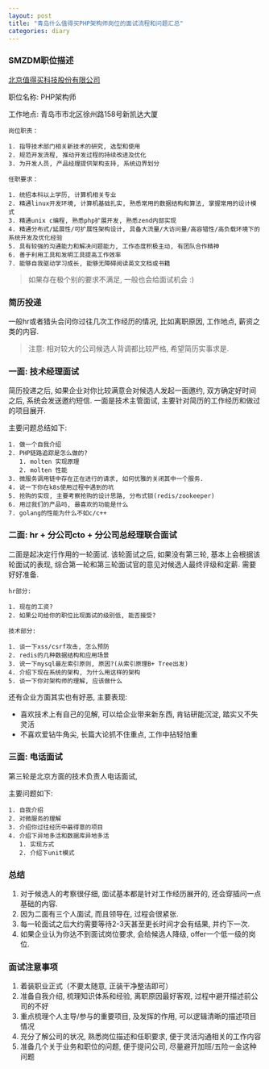 ```yaml
---
layout: post
title: "青岛什么值得买PHP架构师岗位的面试流程和问题汇总"
categories: diary
---
```


### SMZDM职位描述

[北京值得买科技股份有限公司](https://about.smzdm.com/)

职位名称: PHP架构师

工作地点: 青岛市市北区徐州路158号新凯达大厦

```
岗位职责：

1. 指导技术部门相关新技术的研究, 选型和使用
2. 规范开发流程, 推动开发过程的持续改进及优化
3. 为开发人员, 产品经理提供架构支持, 系统边界划分
```
```
任职要求：

1. 统招本科以上学历, 计算机相关专业
2. 精通linux开发环境, 计算机基础扎实, 熟悉常用的数据结构和算法, 掌握常用的设计模式
3. 精通unix c编程, 熟悉php扩展开发, 熟悉zend内部实现
4. 精通分布式/延展性/可扩展性架构设计, 具备大流量/大访问量/高容错性/高负载环境下的系统开发及优化经验
5. 具有较强的沟通能力和解决问题能力, 工作态度积极主动, 有团队合作精神
6. 善于利用工具和发明工具提高工作效率
7. 能够自我驱动学习成长, 能够无障碍阅读英文文档或书籍
```

>如果存在极个别的要求不满足, 一般也会给面试机会 :)

### 简历投递

一般hr或者猎头会问你过往几次工作经历的情况, 比如离职原因, 工作地点, 薪资之类的内容. 

>注意: 相对较大的公司候选人背调都比较严格, 希望简历实事求是.

### 一面: 技术经理面试

简历投递之后, 如果企业对你比较满意会对候选人发起一面邀约, 双方确定好时间之后, 系统会发送邀约短信. 一面是技术主管面试, 主要针对简历的工作经历和做过的项目展开. 

主要问题总结如下:

```
1. 做一个自我介绍
2. PHP链路追踪是怎么做的?
   1. molten 实现原理
   2. molten 性能
3. 微服务调用链中存在正在进行的请求, 如何优雅的关闭其中一个服务.
4. 说一下你在k8s使用过程中遇到的坑
5. 抢购的实现, 主要考察抢购的设计思路, 分布式锁(redis/zookeeper)
6. 用过我们的产品吗, 最喜欢的功能是什么
7. golang的性能为什么不如c/c++
```

### 二面: hr + 分公司cto + 分公司总经理联合面试

二面是起决定行作用的一轮面试. 该轮面试之后, 如果没有第三轮, 基本上会根据该轮面试的表现, 综合第一轮和第三轮面试官的意见对候选人最终评级和定薪. 需要好好准备. 

```
hr部分:

1. 现在的工资?
2. 如果公司给你的职位比现面试的级别低, 能否接受?
```
```
技术部分:

1. 谈一下xss/csrf攻击, 怎么预防
2. redis的几种数据结构和应用场景
3. 说一下mysql最左索引原则, 原因?(从索引原理B+ Tree出发)
4. 介绍下现在系统的架构, 为什么用这样的架构
5. 谈一下你对架构师的理解, 应该做什么
```

还有企业方面其实也有好恶, 主要表现:

- 喜欢技术上有自己的见解, 可以给企业带来新东西, 肯钻研能沉淀, 踏实又不失灵活
- 不喜欢爱钻牛角尖, 长篇大论抓不住重点, 工作中拈轻怕重

### 三面: 电话面试

第三轮是北京方面的技术负责人电话面试,

主要问题如下:

```
1. 自我介绍
2. 对微服务的理解
3. 介绍你过往经历中最得意的项目
4. 介绍下异地多活和数据库异地多活
   1. 实现方式
   2. 介绍下unit模式
```

### 总结

1. 对于候选人的考察很仔细, 面试基本都是针对工作经历展开的, 还会穿插问一点基础的内容.
2. 因为二面有三个人面试, 而且领导在, 过程会很紧张.
3. 每一轮面试之后大约需要等待2-3天甚至更长时间才会有结果, 并约下一次.
4. 如果企业认为你达不到面试岗位要求, 会给候选人降级, offer一个低一级的岗位.

### 面试注意事项

1. 着装职业正式（不要太随意, 正装干净整洁即可）
2. 准备自我介绍, 梳理知识体系和经验, 离职原因最好客观, 过程中避开描述前公司的不好
3. 重点梳理个人主导/参与的重要项目, 及发挥的作用, 可以逻辑清晰的描述项目情况
4. 充分了解公司的状况, 熟悉岗位描述和任职要求, 便于灵活沟通相关的工作内容
5. 准备几个关于业务和职位的问题, 便于提问公司, 尽量避开加班/五险一金这种问题
